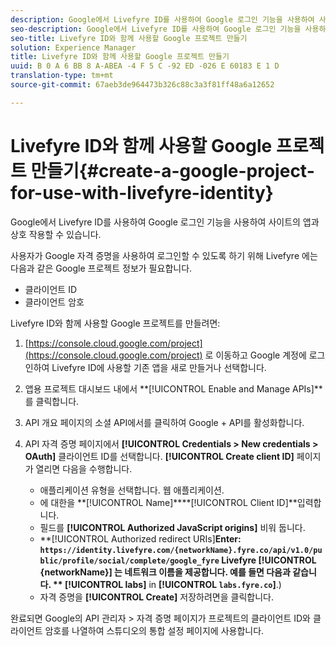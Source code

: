 ```yaml
---
description: Google에서 Livefyre ID를 사용하여 Google 로그인 기능을 사용하여 사이트의 앱과 상호 작용할 수 있습니다.
seo-description: Google에서 Livefyre ID를 사용하여 Google 로그인 기능을 사용하여 사이트의 앱과 상호 작용할 수 있습니다.
seo-title: Livefyre ID와 함께 사용할 Google 프로젝트 만들기
solution: Experience Manager
title: Livefyre ID와 함께 사용할 Google 프로젝트 만들기
uuid: B 0 A 6 BB 8 A-ABEA -4 F 5 C -92 ED -026 E 60183 E 1 D
translation-type: tm+mt
source-git-commit: 67aeb3de964473b326c88c3a3f81ff48a6a12652

---
```



# Livefyre ID와 함께 사용할 Google 프로젝트 만들기{#create-a-google-project-for-use-with-livefyre-identity}

Google에서 Livefyre ID를 사용하여 Google 로그인 기능을 사용하여 사이트의 앱과 상호 작용할 수 있습니다.

사용자가 Google 자격 증명을 사용하여 로그인할 수 있도록 하기 위해 Livefyre 에는 다음과 같은 Google 프로젝트 정보가 필요합니다.

* 클라이언트 ID
* 클라이언트 암호

Livefyre ID와 함께 사용할 Google 프로젝트를 만들려면:

1. [https://console.cloud.google.com/project](https://console.cloud.google.com/project) 로 이동하고 Google 계정에 로그인하여 Livefyre ID에 사용할 기존 앱을 새로 만들거나 선택합니다.
1. 앱용 프로젝트 대시보드 내에서 **[!UICONTROL Enable and Manage APIs]**를 클릭합니다.
1. API 개요 페이지의 소셜 API에서를 클릭하여 Google + API를 활성화합니다.
1. API 자격 증명 페이지에서 **[!UICONTROL Credentials > New credentials > OAuth]** 클라이언트 ID를 선택합니다. **[!UICONTROL Create client ID]** 페이지가 열리면 다음을 수행합니다.

   * 애플리케이션 유형을 선택합니다. 웹 애플리케이션.
   * 에 대한을 **[!UICONTROL Name]****[!UICONTROL Client ID]**입력합니다.
   * 필드를 **[!UICONTROL Authorized JavaScript origins]** 비워 둡니다.
   * **[!UICONTROL Authorized redirect URIs]**Enter: `https://identity.livefyre.com/{networkName}.fyre.co/api/v1.0/public/profile/social/complete/google_fyre` Livefyre **[!UICONTROL {networkName}]** 는 네트워크 이름을 제공합니다. 예를 들면 다음과 같습니다. ** [!UICONTROL labs]** in **[!UICONTROL `labs.fyre.co`]**.)
   * 자격 증명을 **[!UICONTROL Create]** 저장하려면을 클릭합니다.

완료되면 Google의 API 관리자 > 자격 증명 페이지가 프로젝트의 클라이언트 ID와 클라이언트 암호를 나열하여 스튜디오의 통합 설정 페이지에 사용합니다.
